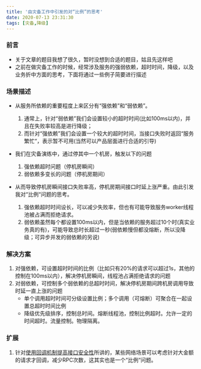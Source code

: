 ```yaml
---
title: '由灾备工作中引发的对“比例”的思考'
date: 2020-07-13 23:31:30
tags: [灾备,降级]
---
```


### 前言
+ 关于文章的题目我想了很久，暂时没想到合适的题目，姑且先这样吧
+ 之前在做灾备工作的时候，经常涉及服务的强弱依赖，超时时间，降级，以及业务折中方面的思考，下面将通过一些例子简要进行描述

### 场景描述

+ 从服务所依赖的重要程度上来区分有“强依赖”和“弱依赖”。
	1. 通常上，针对“弱依赖”我们会设置较小的超时时间(比如100ms以内)，并且在失败率较高是进行降级；
	2. 而针对“强依赖”我们会设置一个较大的超时时间，当接口失败时返回“服务繁忙“，表示暂不可用(当然可以产品层面进行合适的引导)

+ 我们在灾备演练中，通过停其中一个机房，触发以下的问题
	1. 强依赖超时问题（停机房瞬间）
	2. 弱依赖多变长的问题（停机房期间）

+ 从而导致停机房瞬间接口失败率高，停机房期间接口时延上涨严重。由此引发我对“比例“问题的思考。
	1. 强依赖超时时间设长，可以减少失败率，但也有可能导致服务worker线程池被占满而拒绝请求。
	2. 弱依赖虽然每个都设置100ms以内，但是当依赖的服务超过10个时(真实业务真的有)，可能导致总时长超过一秒(弱依赖慢但都没熔断，所以没降级；可异步并发的弱依赖的另说)

### 解决方案
1. 对强依赖，可设置超时时间的比例（比如只有20%的请求可以超过1s，其他的控制在100ms以内），解决停机房瞬间，线程池占满拒绝请求的问题
2. 对弱依赖，可控制多个弱依赖的总超时时间，解决停机房期间跨机房调用导致时延一直上涨的问题
	- 单个调用超时时间可分级设置比例；多个调用（可熔断）可聚合在一起设置总超时时间比例
	- 降级优先级排序，控制总时间。熔断线程池，控制比例超时。允许一定的时间超时。流量控制。物理隔离。


### 扩展
1. 针对[使用回调机制提高接口安全性](https://kingson4wu.github.io/2020/07/12/20200712-%E4%BD%BF%E7%94%A8%E5%9B%9E%E8%B0%83%E6%9C%BA%E5%88%B6%E6%8F%90%E9%AB%98%E6%8E%A5%E5%8F%A3%E5%AE%89%E5%85%A8%E6%80%A7/)所讲的，某些网络场景可以考虑针对大金额的请求才回调，减少RPC次数，这其实也是一个“比例“问题。






